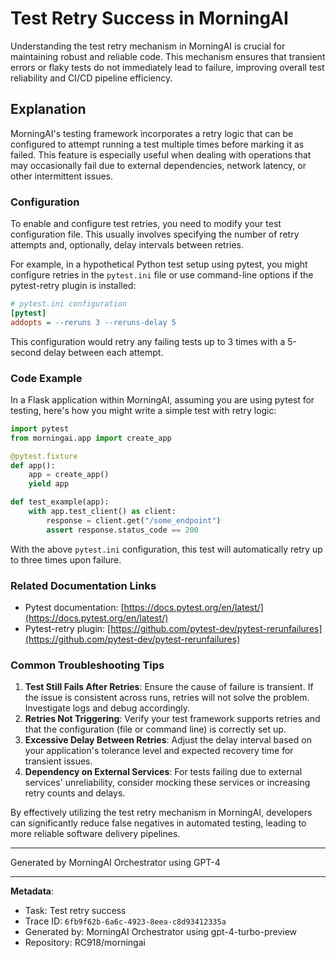 # Test Retry Success in MorningAI

Understanding the test retry mechanism in MorningAI is crucial for maintaining robust and reliable code. This mechanism ensures that transient errors or flaky tests do not immediately lead to failure, improving overall test reliability and CI/CD pipeline efficiency.

## Explanation

MorningAI's testing framework incorporates a retry logic that can be configured to attempt running a test multiple times before marking it as failed. This feature is especially useful when dealing with operations that may occasionally fail due to external dependencies, network latency, or other intermittent issues.

### Configuration

To enable and configure test retries, you need to modify your test configuration file. This usually involves specifying the number of retry attempts and, optionally, delay intervals between retries.

For example, in a hypothetical Python test setup using pytest, you might configure retries in the `pytest.ini` file or use command-line options if the pytest-retry plugin is installed:

```ini
# pytest.ini configuration
[pytest]
addopts = --reruns 3 --reruns-delay 5
```

This configuration would retry any failing tests up to 3 times with a 5-second delay between each attempt.

### Code Example

In a Flask application within MorningAI, assuming you are using pytest for testing, here's how you might write a simple test with retry logic:

```python
import pytest
from morningai.app import create_app

@pytest.fixture
def app():
    app = create_app()
    yield app

def test_example(app):
    with app.test_client() as client:
        response = client.get("/some_endpoint")
        assert response.status_code == 200
```

With the above `pytest.ini` configuration, this test will automatically retry up to three times upon failure.

### Related Documentation Links

- Pytest documentation: [https://docs.pytest.org/en/latest/](https://docs.pytest.org/en/latest/)
- Pytest-retry plugin: [https://github.com/pytest-dev/pytest-rerunfailures](https://github.com/pytest-dev/pytest-rerunfailures)

### Common Troubleshooting Tips

1. **Test Still Fails After Retries**: Ensure the cause of failure is transient. If the issue is consistent across runs, retries will not solve the problem. Investigate logs and debug accordingly.
2. **Retries Not Triggering**: Verify your test framework supports retries and that the configuration (file or command line) is correctly set up.
3. **Excessive Delay Between Retries**: Adjust the delay interval based on your application's tolerance level and expected recovery time for transient issues.
4. **Dependency on External Services**: For tests failing due to external services' unreliability, consider mocking these services or increasing retry counts and delays.

By effectively utilizing the test retry mechanism in MorningAI, developers can significantly reduce false negatives in automated testing, leading to more reliable software delivery pipelines.

---
Generated by MorningAI Orchestrator using GPT-4

---

**Metadata**:
- Task: Test retry success
- Trace ID: `6fb9f62b-6a6c-4923-8eea-c8d93412335a`
- Generated by: MorningAI Orchestrator using gpt-4-turbo-preview
- Repository: RC918/morningai
